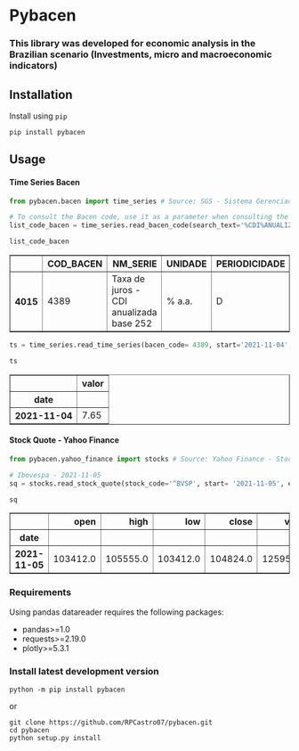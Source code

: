 <h1>Pybacen</h1>

<h3>This library was developed for economic analysis in the Brazilian scenario (Investments, micro and macroeconomic indicators)</h3>


## Installation

Install using `pip`

``` shell
pip install pybacen
```

## Usage

#### Time Series Bacen
``` python
from pybacen.bacen import time_series # Source: SGS - Sistema Gerenciador de Séries Temporais - v2.1 (Bacen - Banco Central)

# To consult the Bacen code, use it as a parameter when consulting the time series
list_code_bacen = time_series.read_bacen_code(search_text='%CDI%ANUALIZADA%252%', period= 'D', unit= '% a.a.')

list_code_bacen
```
<table border="1" class="dataframe">  <thead>    <tr style="text-align: right;">      <th></th>      <th>COD_BACEN</th>      <th>NM_SERIE</th>      <th>UNIDADE</th>      <th>PERIODICIDADE</th>      <th>FONTE</th>      <th>ESPECIAL</th>    </tr>  </thead>  <tbody>    <tr>      <th>4015</th>      <td>4389</td>      <td>Taxa de juros - CDI anualizada base 252</td>      <td>% a.a.</td>      <td>D</td>      <td>BCB-Demab</td>      <td>N</td>    </tr>  </tbody></table>

``` python
ts = time_series.read_time_series(bacen_code= 4389, start='2021-11-04', end='2021-11-04', as_index=True)

ts
```
<table border="1" class="dataframe">  <thead>    <tr style="text-align: right;">      <th></th>      <th>valor</th>    </tr>    <tr>      <th>date</th>      <th></th>    </tr>  </thead>  <tbody>    <tr>      <th>2021-11-04</th>      <td>7.65</td>    </tr>  </tbody></table>

#### Stock Quote - Yahoo Finance

``` python
from pybacen.yahoo_finance import stocks # Source: Yahoo Finance - Stock Quote

# Ibovespa - 2021-11-05
sq = stocks.read_stock_quote(stock_code='^BVSP', start= '2021-11-05', end= '2021-11-05', as_index= True)

sq
```

<table border="1" class="dataframe">  <thead>    <tr style="text-align: right;">      <th></th>      <th>open</th>      <th>high</th>      <th>low</th>      <th>close</th>      <th>volume</th>      <th>adjclose</th>    </tr>    <tr>      <th>date</th>      <th></th>      <th></th>      <th></th>      <th></th>      <th></th>      <th></th>    </tr>  </thead>  <tbody>    <tr>      <th>2021-11-05</th>      <td>103412.0</td>      <td>105555.0</td>      <td>103412.0</td>      <td>104824.0</td>      <td>12595000.0</td>      <td>104824.0</td>    </tr>  </tbody></table>


### Requirements

Using pandas datareader requires the following packages:

-   pandas>=1.0
-   requests>=2.19.0
-   plotly>=5.3.1


### Install latest development version

``` shell
python -m pip install pybacen
```

or

``` shell
git clone https://github.com/RPCastro07/pybacen.git
cd pybacen
python setup.py install
```
